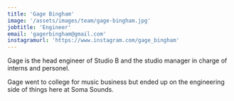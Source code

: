 ```yaml
---
title: 'Gage Bingham'
image: '/assets/images/team/gage-bingham.jpg'
jobtitle: 'Engineer'
email: 'gagerbingham@gmail.com'
instagramurl: 'https://www.instagram.com/gage_bingham'
---
```


Gage is the head engineer of Studio B and the studio manager in charge of interns and personel. 

Gage went to college for music business but ended up on the engineering side of things here at Soma Sounds.